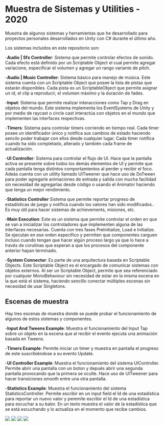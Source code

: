 # Muestra de Sistemas y Utilities - 2020

Muestra de algunos sistemas y herramientas que he desarrollado para proyectos personales desarrollados en Unity con C# durante el último año.

Los sistemas incluidos en este repositorio son:

-**Audio | Sfx Controller**: Sistema que permite controlar efectos de sonido. Cada efecto está definido por un Scriptable Object el cual permite agregar variacione,
especificar el volumen y agregar un rango variante de pitch.

-**Audio | Music Controller**: Sistema básico para manejo de música. Este sistema cuenta con un Scriptable Object que posee la lista de pistas que estarán disponibles.
Cada pista es un ScriptableObject que permite asignar un id, el clip a reproducir, el volumen máximo y la duración de fades.

-**Input**: Sistema que permite realizar interacciones como Tap y Drag en objetos del mundo. Este sistema implementa los EventSystems de Unity y por medio de raycast
o circle cast interactúa con objetos en el mundo que implementen las interfaces respectivas.

-**Timers**: Sistema para controlar timers corriendo en tiempo real. Cada timer posee un identificador único y notifica sus cambios de estado haciendo sencilo
poder trabajar con ellos desde cualquier lugar. Cada timer notifica cuando ha sido completado, alterado y también cada frame de actualización.

-**UI Controller**: Sistema para controlar el flujo de UI. Hace que la pantalla activa se presente sobre todos los demás elementos de UI y permite que cada pantalla 
tenga distintos comportamientos al perder y recibir el foco. Adeás cuenta con un utility llamado UITweener que hace uso de DoTween para poder agregarle animaciones
de entrada y salida con mucha facilidad sin necesidad de agregarlas desde código o usando el Animator haciendo que tenga un mejor rendimiento.

-**Statistics Controller** Sistema que permite reportar progreso de estadísticas de juego y notifica cuando los valores han sido modificados.. Es muy útil para hacer sistemas de achievements, misiones, etc. 

-**Main Execution**: Este es un sistema que permite controlar el orden en que se van a inicializar los controladores que implementen alguna de las interfaces necesarias.
Cuenta con tres fases PreInitialize, Load e Initialize. Se ejecutan en ese orden específico y permiten que componentes carguen incluso cuando tengan que hacer algún
proceso largo ya que lo hace a través de corutinas que esperan a que los procesos del componente anterior hayan terminado.

-**System Connector**: Es parte de una arquitectura basada en Scriptable Objects. Este Scriptable Object es el encargado de comunicar sistemas con objetos externos.
Al ser un Scriptable Object, permite que sea referenciado por cualquier MonoBehaviour sin necesidad de estar en la misma escena en la que está el sistema, haciendo
sencillo conectar múltiples escenas sin necesidad de usar Singletons.


## Escenas de muestra

Hay tres escenas de muestra donde se puede probar el funcionamiento de algunos de estos sistemas y componentes.

-**Input And Tweens Example**: Muestra el funcionamiento del Input Tap sobre un objeto en la escena que al recibir el evento ejecuta una animación basada en Tweens.

-**Timers Example**: Permite iniciar un timer y muestra en pantalla el progreso de este suscribiéndose a su evento Update. 

-**UI Controller Example**: Muestra el funcionamiento del sistema UIController. Permite abrir una pantalla con un boton y depués abrir una segunda pantalla provocando
que la primera se oculte. Hace uso de UITweener para hacer transiciones smooth entre una otra pantalla.

-**Statistics Example**: Muestra el funcionamiento del sistema StatisticsController. Permite escribir en un input field el Id de una estadística para reportar un nuevo valor y peremite escribir el Id de una estadística para escuchar a su balor. En un texto muestra el valor de la estadística que se está escuchando y lo actualiza en el momento que recibe cambios.

![](Input.gif) ![](Timer.gif) ![](UI%20Controller.gif) ![](Statistics.gif)

